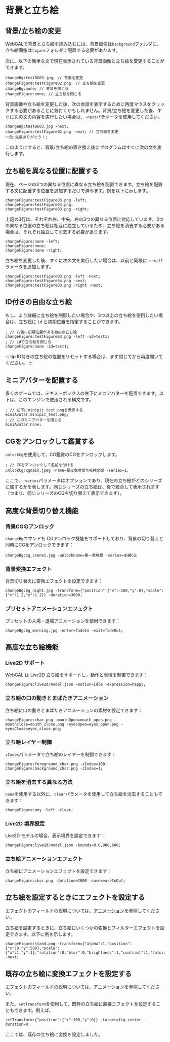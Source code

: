 # 背景と立ち絵

## 背景/立ち絵の変更

WebGALで背景と立ち絵を読み込むには、背景画像は`background`フォルダに、立ち絵画像は`figure`フォルダに配置する必要があります。

次に、以下の簡単な文で現在表示されている背景画像と立ち絵を変更することができます。

``` ws
changeBg:testBG03.jpg; // 背景を変更
changeFigure:testFigure02.png; // 立ち絵を変更
changeBg:none; // 背景を閉じる
changeFigure:none; // 立ち絵を閉じる
```

背景画像や立ち絵を変更した後、次の会話を表示するために再度マウスをクリックする必要があることに気付くかもしれません。背景/立ち絵を変更した後、すぐに次の文の内容を実行したい場合は、`-next`パラメータを使用してください。

``` ws
changeBg:testBG03.jpg -next;
changeFigure:testFigure02.png -next; // 立ち絵を変更
一色:先輩ありがとう！;
```

このようにすると、背景/立ち絵の置き換え後にプログラムはすぐに次の文を実行します。

## 立ち絵を異なる位置に配置する

現在、ページの3つの異なる位置に異なる立ち絵を配置できます。立ち絵を配置する文に配置する位置を追加するだけで済みます。例を以下に示します。

``` ws
changeFigure:testFigure03.png -left;
changeFigure:testFigure04.png;
changeFigure:testFigure03.png -right;
```

上記の3行は、それぞれ左、中央、右の3つの異なる位置に対応しています。3つの異なる位置の立ち絵は相互に独立しているため、立ち絵を消去する必要がある場合は、それぞれ独立して消去する必要があります。

``` ws
changeFigure:none -left;
changeFigure:none;
changeFigure:none -right;
```

立ち絵を変更した後、すぐに次の文を実行したい場合は、以前と同様に`-next`パラメータを追加します。

``` ws
changeFigure:testFigure03.png -left -next;
changeFigure:testFigure04.png -next;
changeFigure:testFigure03.png -right -next;
```

## ID付きの自由な立ち絵

もし、より詳細に立ち絵を制御したい場合や、3つ以上の立ち絵を使用したい場合は、立ち絵に `id` と初期位置を指定することができます。 

``` ws
; // 右側に初期位置がある自由な立ち絵
changeFigure:testFigure03.png -left -id=test1;
; // idで立ち絵を閉じる
changeFigure:none -id=test1;
```

::: tip
ID付きの立ち絵の位置をリセットする場合は、まず閉じてから再度開いてください。
:::

## ミニアバターを配置する

多くのゲームでは、テキストボックスの左下にミニアバターを配置できます。以下は、このエンジンで使用される構文です。

``` ws
; // 左下にminipic_test.pngを表示する
miniAvatar:minipic_test.png;
; // このミニアバターを閉じる
miniAvatar:none;
```

## CGをアンロックして鑑賞する

`unlockCg`を使用して、CG鑑賞のCGをアンロックします。

``` ws
; // CGをアンロックして名前を付ける
unlockCg:xgmain.jpeg -name=星光咖啡馆与死神之蝶 -series=1;
```

ここで、`-series`パラメータはオプションであり、現在の立ち絵がどのシリーズに属するかを表します。同じシリーズの立ち絵は、後で統合して表示されます（つまり、同じシリーズのCGを切り替えて表示できます）。

## 高度な背景切り替え機能

### 背景CGのアンロック

`changeBg`コマンドも CGアンロック機能をサポートしており、背景の切り替えと同時にCGをアンロックできます：

``` ws
changeBg:cg_scene1.jpg -unlockname=第一章場景 -series=主線CG;
```

### 背景変換エフェクト

背景切り替えに変換エフェクトを設定できます：

``` ws
changeBg:bg_night.jpg -transform={"position":{"x":-100,"y":0},"scale":{"x":1.2,"y":1.2}} -duration=3000;
```

### プリセットアニメーションエフェクト

プリセットの入場・退場アニメーションを使用できます：

``` ws
changeBg:bg_morning.jpg -enter=fadeIn -exit=fadeOut;
```

## 高度な立ち絵機能

### Live2D サポート

WebGAL は Live2D 立ち絵をサポートし、動作と表情を制御できます：

``` ws
changeFigure:live2d/model.json -motion=idle -expression=happy;
```

### 立ち絵の口の動きとまばたきアニメーション

立ち絵に口の動きとまばたきアニメーションの素材を設定できます：

``` ws
changeFigure:char.png -mouthOpen=mouth_open.png -mouthClose=mouth_close.png -eyesOpen=eyes_open.png -eyesClose=eyes_close.png;
```

### 立ち絵レイヤー制御

`zIndex`パラメータで立ち絵のレイヤーを制御できます：

``` ws
changeFigure:foreground_char.png -zIndex=100;
changeFigure:background_char.png -zIndex=1;
```

### 立ち絵を消去する異なる方法

`none`を使用する以外に、`clear`パラメータを使用して立ち絵を消去することもできます：

``` ws
changeFigure:any -left -clear;
```

### Live2D 境界設定

Live2D モデルの場合、表示境界を設定できます：

``` ws
changeFigure:live2d/model.json -bounds=0,0,800,600;
```

### 立ち絵アニメーションエフェクト

立ち絵にアニメーションエフェクトを設定できます：

``` ws
changeFigure:char.png -duration=2000 -ease=easeInOut;
```

## 立ち絵を設定するときにエフェクトを設定する

エフェクトのフィールドの説明については、[アニメーション](animation.md)を参照してください。

立ち絵を設定するときに、立ち絵にいくつかの変換とフィルターエフェクトを設定できます。以下に例を示します。

```
changeFigure:stand.png -transform={"alpha":1,"position":{"x":0,"y":500},"scale":{"x":1,"y":1},"rotation":0,"blur":0,"brightness":1,"contrast":1,"saturation":1,"gamma":1,"colorRed":255,"colorGreen":255,"colorBlue":255,"oldFilm":0,"dotFilm":0,"reflectionFilm":0,"glitchFilm":0,"rgbFilm":0,"godrayFilm":0} -next;
```

## 既存の立ち絵に変換エフェクトを設定する

エフェクトのフィールドの説明については、[アニメーション](animation.md)を参照してください。

また、`setTransform`を使用して、既存の立ち絵に直接エフェクトを設定することもできます。例えば、

```
setTransform:{"position":{"x":100,"y":0}} -target=fig-center -duration=0;
```

ここでは、既存の立ち絵に変換を設定しました。
